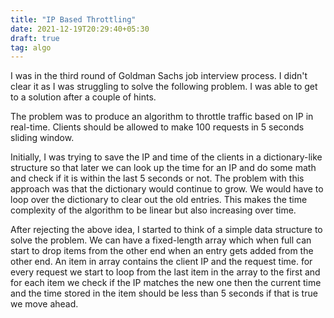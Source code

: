 ```yaml
---
title: "IP Based Throttling"
date: 2021-12-19T20:29:40+05:30
draft: true
tag: algo
---
```


I was in the third round of Goldman Sachs job interview process. I didn't clear it as I was struggling to solve the following problem.
I was able to get to a solution after a couple of hints.

The problem was to produce an algorithm to throttle traffic based on IP in real-time.
Clients should be allowed to make 100 requests in 5 seconds sliding window.

Initially, I was trying to save the IP and time of the clients in a dictionary-like structure so that later we can look up the time for an IP and do some math and check if it is within the last 5 seconds or not. The problem with this approach was that the dictionary would continue to grow. We would have to loop over the dictionary to clear out the old entries. This makes the time complexity of the algorithm to be linear but also increasing over time.

After rejecting the above idea, I started to think of a simple data structure to solve the problem.
We can have a fixed-length array which when full can start to drop items from the other end when an entry gets added from the other end.
An item in array contains the client IP and the request time. for every request we start to loop from the last item in the array to the first and for each item we check if the IP matches the new one then the current time and the time stored in the item should be less than 5 seconds if that is true we move ahead.

